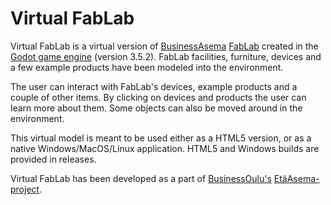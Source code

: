 # Virtual FabLab

Virtual FabLab is a virtual version of [BusinessAsema](https://businessasema.com/en/) [FabLab](https://businessasema.com/en/fablab/) created in the [Godot game engine](https://godotengine.org/) (version 3.5.2). FabLab facilities, furniture, devices and a few example products have been modeled into the environment.

The user can interact with FabLab's devices, example products and a couple of other items. By clicking on devices and products the user can learn more about them. Some objects can also be moved around in the environment.

This virtual model is meant to be used either as a HTML5 version, or as a native Windows/MacOS/Linux application. HTML5 and Windows builds are provided in releases.

Virtual FabLab has been developed as a part of [BusinessOulu's](https://www.businessoulu.com/en/) [EtäAsema-project](https://www.businessoulu.com/fi/businessoulu/ohjelmat-ja-hankkeet/etaasema-hanke.html).
